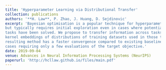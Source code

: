 ```yaml
---
title: 'Hyperparameter Learning via Distributional Transfer'
collection: publications
authors: '**H. Law**, P. Zhao, J. Huang, D. Sejdinovic'
excerpt: 'Bayesian optimisation is a popular technique for hyperparameter learning 
but typically requires initial exploration even in cases where potentially similar prior
tasks have been solved. We propose to transfer information across tasks using
kernel embeddings of distributions of training datasets used in those tasks. The
resulting method has a faster convergence compared to existing baselines, in some
cases requiring only a few evaluations of the target objective.'
date: 2019-09-04
venue: Advances in Neural Information Processing Systems (NeurIPS)
paperurl: 'http://hcllaw.github.io/files/main.pdf'
---
```

